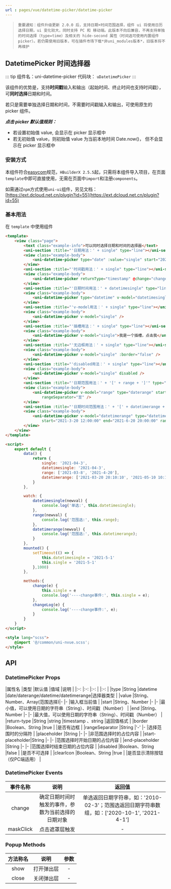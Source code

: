 ```yaml
---
url : pages/vue/datetime-picker/datetime-picker
---
```

> `重要通知：组件升级更新 2.0.0 后，支持日期+时间范围选择，组件 ui 将使用日历选择日期，ui 变化较大，同时支持 PC 和 移动端。此版本不向后兼容，不再支持单独的时间选择（type=time）及相关的 hide-second 属性（时间选可使用内置组件 picker）。若仍需使用旧版本，可在插件市场下载*非uni_modules版本*，旧版本将不再维护`
## DatetimePicker 时间选择器
::: tip 组件名：uni-datetime-picker
代码块： `uDatetimePicker`
:::

该组件的优势是，支持**时间戳**输入和输出（起始时间、终止时间也支持时间戳），可**同时选择**日期和时间。

若只是需要单独选择日期和时间，不需要时间戳输入和输出，可使用原生的 picker 组件。


___点击 picker 默认值规则：___

- 若设置初始值 value, 会显示在 picker 显示框中
- 若无初始值 value，则初始值 value 为当前本地时间 Date.now()， 但不会显示在 picker 显示框中


### 安装方式

本组件符合[easycom](https://uniapp.dcloud.io/collocation/pages?id=easycom)规范，`HBuilderX 2.5.5`起，只需将本组件导入项目，在页面`template`中即可直接使用，无需在页面中`import`和注册`components`。

如需通过`npm`方式使用`uni-ui`组件，另见文档：[https://ext.dcloud.net.cn/plugin?id=55](https://ext.dcloud.net.cn/plugin?id=55)

### 基本用法

在 ``template`` 中使用组件

```html
<template>
	<view class="page">
		<text class="example-info">可以同时选择日期和时间的选择器</text>
		<uni-section :title="'日期用法：' + single" type="line"></uni-section>
		<view class="example-body">
			<uni-datetime-picker type="date" :value="single" start="2021-3-20" end="2021-6-20" @change="change" />
		</view>
		<uni-section :title="'时间戳用法：' + single" type="line"></uni-section>
		<view class="example-body">
			<uni-datetime-picker returnType="timestamp" @change="changeLog($event)" start="2021-3-20" end="2021-5-20"  />
		</view>
		<uni-section :title="'日期时间用法：' + datetimesingle" type="line"></uni-section>
		<view class="example-body">
			<uni-datetime-picker type="datetime" v-model="datetimesingle" @change="changeLog" />
		</view>
		<uni-section :title="'v-model用法：' + single" type="line"></uni-section>
		<view class="example-body">
			<uni-datetime-picker v-model="single" />
		</view>
		<uni-section :title="'插槽用法：' + single" type="line"></uni-section>
		<view class="example-body">
			<uni-datetime-picker v-model="single">我是一个插槽，点击我</uni-datetime-picker>
		</view>
		<uni-section :title="'无边框用法：' + single" type="line"></uni-section>
		<view class="example-body">
			<uni-datetime-picker v-model="single" :border="false" />
		</view>
		<uni-section :title="'disabled用法：' + single" type="line"></uni-section>
		<view class="example-body">
			<uni-datetime-picker v-model="single" disabled />
		</view>
		<uni-section :title="'日期范围用法：' + '[' + range + ']'" type="line"></uni-section>
		<view class="example-body">
			<uni-datetime-picker v-model="range" type="daterange" start="2021-3-20" end="2021-5-20"
				rangeSeparator="至" />
		</view>
		<uni-section :title="'日期时间范围用法：' + '[' + datetimerange + ']' " type="line"></uni-section>
		<view class="example-body">
			<uni-datetime-picker v-model="datetimerange" type="datetimerange"
				start="2021-3-20 12:00:00" end="2021-6-20 20:00:00" rangeSeparator="至" />
		</view>
	</view>
</template>

<script>
	export default {
		data() {
			return {
				single: '2021-04-3',
				datetimesingle: '2021-04-3',
				range: ['2021-03-8', '2021-4-20'],
				datetimerange: ['2021-03-20 20:10:10', '2021-05-10 10:10:10'],
			}
		},

		watch: {
			datetimesingle(newval) {
				console.log('单选:', this.datetimesingle);
			},
			range(newval) {
				console.log('范围选:', this.range);
			},
			datetimerange(newval) {
				console.log('范围选:', this.datetimerange);
			}
		},
		mounted() {
			setTimeout(() => {
				this.datetimesingle = '2021-5-1'
				this.single = '2021-5-1'
			},1000)
		},

		methods:{
			change(e) {
				this.single = e
				console.log('----change事件:', this.single = e);
			},
			changeLog(e) {
				console.log('----change事件:', e);
			}
		}
	}
</script>

<style lang="scss">
	@import '@/common/uni-nvue.scss';
</style>
```

## API

### DatetimePicker Props

|属性名						|类型														|默认值		|值域																	|说明																											|
|:-:							|:-:														|:-:			|																			|:-:																											|
|type							|String													|datetime	|date/daterange/datetime/datetimerange|选择器类型																								|
|value						|String、Number、Array(范围选择)|-				|-																		|输入框当前值																							|
|start						|String、Number									|-				|-																		|最小值，可以使用日期的字符串（String）、时间戳（Number）	|
|end							|String、Number									|-				|-																		|最大值，可以使用日期的字符串（String）、时间戳（Number）	|
|return-type			|String													|string		|timestamp 、string										|返回值格式																								|
|border						|Boolean、String								|true			|																			|是否有边框																								|
|rangeSeparator		|String													|'-'			|-																		|选择范围时的分隔符																				|
|placeholder			|String													|-				|-																		|非范围选择时的占位内容																		|
|start-placeholder|String													|-				|-																		|范围选择时开始日期的占位内容															|
|end-placeholder	|String													|-				|-																		|范围选择时结束日期的占位内容															|
|disabled					|Boolean、String								|false		|																			|是否不可选择																							|
|clearIcon				|Boolean、String								|true			|																			|是否显示清除按钮（仅PC端适用）														|




### DatetimePicker Events

|事件名称	|说明																								|返回值																																													|
|:-:			|:-:																								|:-:																																														|
|change		|确定日期时间时触发的事件，参数为当前选择的日期对象	|单选返回日期字符串，如：'2010-02-3'；范围选返回日期字符串数组，如：['2020-10-1',  '2021-4-1']	|
|maskClick|点击遮罩层触发																			|-																																															|

### Popup Methods

|方法称名	|说明|参数|
|:-:|:-:|:-:|
|show|打开弹出层|-|
|close|关闭弹出层	|-|
